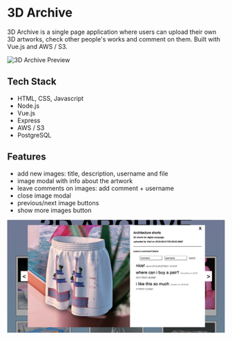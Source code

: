 # 3D Archive

3D Archive is a single page application where users can upload their own 3D artworks, check other people's works and comment on them. Built with Vue.js and AWS / S3.

![3D Archive Preview](images/imageboarddd.gif)

## Tech Stack

- HTML, CSS, Javascript
- Node.js
- Vue.js
- Express
- AWS / S3
- PostgreSQL

## Features

- add new images: title, description, username and file
- image modal with info about the artwork
- leave comments on images: add comment + username
- close image modal
- previous/next image buttons
- show more images button

![image modal](images/modal.png)


